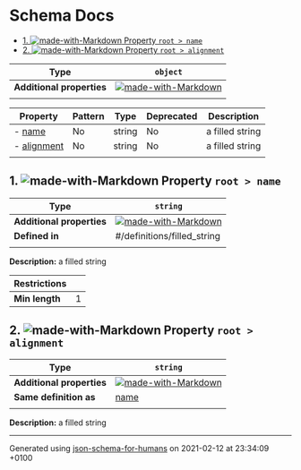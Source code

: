 # Schema Docs

- [1. ![made-with-Markdown](https://img.shields.io/badge/Optional-yellow) Property `root > name`](#name)
- [2. ![made-with-Markdown](https://img.shields.io/badge/Optional-yellow) Property `root > alignment`](#alignment)

| Type | `object` |
| ---- | --- |
| **Additional properties** |[![made-with-Markdown](https://img.shields.io/badge/Not%20allowed-red)](# "Additional Properties not allowed.")|
|  |  |

| Property | Pattern | Type | Deprecated | Description |
| -------- | ------- | ---- | ---------- | ----------- |
|-  [name](#name)|No|string|No|a filled string|
|-  [alignment](#alignment)|No|string|No|a filled string|
|  |  |  |  |  |

## <a name="name"></a>1. ![made-with-Markdown](https://img.shields.io/badge/Optional-yellow) Property `root > name`

| Type | `string` |
| ---- | --- |
| **Additional properties** |[![made-with-Markdown](https://img.shields.io/badge/Any%20type-allowed-green)](# "Additional Properties of any type are allowed.")|
| **Defined in** | #/definitions/filled_string |
|  |  |

**Description:** a filled string

| Restrictions |   |
| ------------ | - |
| **Min length** | 1 |

## <a name="alignment"></a>2. ![made-with-Markdown](https://img.shields.io/badge/Optional-yellow) Property `root > alignment`

| Type | `string` |
| ---- | --- |
| **Additional properties** |[![made-with-Markdown](https://img.shields.io/badge/Any%20type-allowed-green)](# "Additional Properties of any type are allowed.")|
| **Same definition as** | [name](#name) |
|  |  |

**Description:** a filled string

----------------------------------------------------------------------------------------------------------------------------
Generated using [json-schema-for-humans](https://github.com/coveooss/json-schema-for-humans) on 2021-02-12 at 23:34:09 +0100